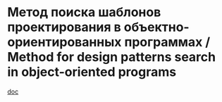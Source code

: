 # Метод поиска шаблонов проектирования в объектно-ориентированных программах / Method for design patterns search in object-oriented programs

[doc](doc.pdf)
